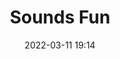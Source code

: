 ---
layout: "note"
title: "Sounds Fun"
date: "2022-03-11 19:14"
categories: "notes"
tags: [links, sound, music, games]
---